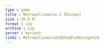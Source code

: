 ```yaml
---
type : game
title : Metropolismania 2 (Europe)
size : 26.6 M
format : iso
archive : zip
server : myrient
link2 : Metropolismania%202%20%28Europe%29
---
```

